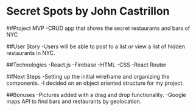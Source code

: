 # Secret Spots by John Castrillon

##Project MVP
-CRUD app that shows the secret restaurants and bars of NYC

##User Story
-Users will be able to post to a list or view a list of hidden restaurants
in NYC.

##Technologies
-React.js
-Firebase
-HTML
-CSS
-React Router


##Next Steps
-Setting up the initial wireframe and organizing
the components.
-I decided on an object oriented structure for my project.

##Bonuses
-Pictures added with a drag and drop functionality.
-Google maps API to find bars and restaurants by geolocation.

